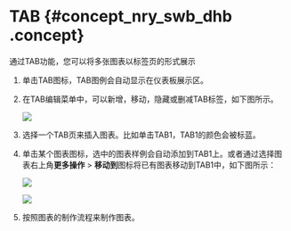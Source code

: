# TAB {#concept_nry_swb_dhb .concept}

通过TAB功能，您可以将多张图表以标签页的形式展示

1.  单击TAB图标，TAB图例会自动显示在仪表板展示区。
2.  在TAB编辑菜单中，可以新增，移动，隐藏或删减TAB标签，如下图所示。

    ![](http://static-aliyun-doc.oss-cn-hangzhou.aliyuncs.com/assets/img/9118/155358334411235_zh-CN.png)

3.  选择一个TAB页来插入图表。比如单击TAB1，TAB1的颜色会被标蓝。
4.  单击某个图表图标，选中的图表样例会自动添加到TAB1上。或者通过选择图表右上角**更多操作** \> **移动到**图标将已有图表移动到TAB1中，如下图所示：

    ![](http://static-aliyun-doc.oss-cn-hangzhou.aliyuncs.com/assets/img/9118/155358334511238_zh-CN.png)

    ![](http://static-aliyun-doc.oss-cn-hangzhou.aliyuncs.com/assets/img/9118/155358334511239_zh-CN.png)

5.  按照图表的制作流程来制作图表。

